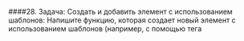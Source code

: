 ####28. Задача: Создать и добавить элемент с использованием шаблонов: Напишите функцию, которая создает новый элемент с использованием шаблонов (например, с помощью тега <template>) и добавляет его в DOM.

---

В этом задание стало интересно попробовать template, читал о нем когда то, но потом все конечно же вылетело из головы, тег может и не самый юзабельный, но почему бы не попрактиковаться!

